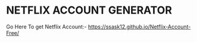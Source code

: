 # NETFLIX ACCOUNT GENERATOR

Go Here To get Netflix Account:- https://ssask12.github.io/Netflix-Account-Free/
